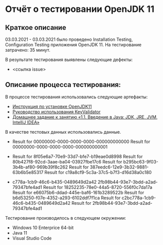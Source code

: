 # Отчёт о тестировании OpenJDK 11
## Краткое описание
03.03.2021 - 03.03.2021 было проведено Installation Testing, Configuration Testing приложения OpenJDK 11.
На тестирование затрачено: 35 минут.

В результате тестирования выявлены следующие дефекты:

* <ссылка issue>

## Описание процесса тестирования:

В процессе тестирования использовались следующие артефакты:

* [Инструкция по установке OpenJDK11](https://github.com/netology-code/javaqa-homeworks/blo..)
* [Руководство использования KeyValidator](https://github.com/netology-code/javaqa-homeworks/blo..)
* [Домашнее задание к занятию «1.1. Введение в Java: JDK, JRE, JVM, IntelliJ IDEA»](https://github.com/netology-code/javaqa-homeworks/tre..)

В качестве тестовых данных использовались данные.

* Result for 00000000-0000-0000-0000-000000000000
Result for 00000000-0000-0000-0000-000000000001

* Result for 8f05e6a7-70e9-33d7-bfe7-b19eae0d8998
Result for 80b427f8-92cd-3aae-ba04-03927fbe17c6
Result for b295bc63-9f03-3b4b-af80-969b39f8c262
Result for 387eedc6-12e9-3b32-9881-63b6b5e85317
Result for c19a8cf9-5c3a-37c5-b7f3-d16d38a0c180

* c778a-1cb9-46c6-b435-0489649d2a42 2fb98b44-93e7-3bdd-a2ad-79347bfe4ad1
Result for 18252235-78e0-44a5-8720-556f0c7da17a
Result for e66075b6-ddad-445e-baf6-161b3289522b
Result for b6d53250-f07e-4352-a293-6102ddf7f1ca
Result for c2bc778a-1cb9-46c6-b435-0489649d2a42
Result for 2fb98b44-93e7-3bdd-a2ad-79347bfe4ad1

Тестирование производилось в следующем окружении:

* Windows 10 Enterprice 64-bit
* Java 11
* Visual Studio Code